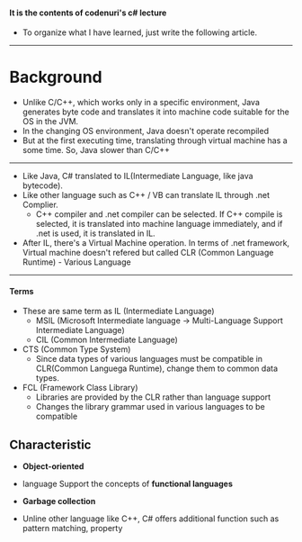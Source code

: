 #### **It is the contents of codenuri's c# lecture**

* To organize what I have learned, just write the following article.

---



# Background

* Unlike C/C++, which works only in a specific environment, Java generates byte code and translates it into machine code suitable for the OS in the JVM.
* In the changing OS environment, Java doesn't operate recompiled
* But at the first executing time, translating through virtual machine has a some time. So, Java slower than C/C++

---

* Like Java, C# translated to IL(Intermediate Language, like java bytecode).
* Like other language such as C++ / VB  can translate IL through .net Complier.
  * C++ compiler and .net compiler can be selected. If C++ compile is selected, it is translated into machine language immediately, and if .net is used, it is translated in IL.
* After IL, there's a Virtual Machine operation. In terms of .net framework, Virtual machine doesn't refered but called CLR (Common Language Runtime) - Various Language

---

#### Terms

* These are same term as IL (Intermediate Language)
  * MSIL (Microsoft Intermediate language -> Multi-Language Support Intermediate Language)
  * CIL (Common Intermediate Language)
* CTS (Common Type System)
  * Since data types of various languages must be compatible in CLR(Common Languega Runtime), change them to common data types.
* FCL (Framework Class Library)
  * Libraries are provided by the CLR rather than language support
  * Changes the library grammar used in various languages to be compatible





## Characteristic

* **Object-oriented** 
* language Support the concepts of **functional languages** 
* **Garbage collection**



* Unline other language like C++, C# offers additional function such as pattern matching, property